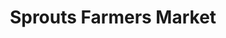 ---
title: "Sprouts Farmers Market"
url: /phoenix/sprouts-farmers-market-north-7th-avenue/
shop: Supermarkt
---